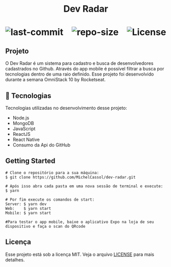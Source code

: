 <h1 align="center">Dev Radar</h1>
<h1 align="center">
    <img src="https://img.shields.io/github/last-commit/MichelCassol/dev-radar" alt="last-commit">&nbsp;&nbsp;&nbsp;
    <img src="https://img.shields.io/github/repo-size/MichelCassol/dev-radar" alt="repo-size">&nbsp;&nbsp;&nbsp;
    <img src="https://img.shields.io/badge/license-MIT-brightgreen" alt="License">
</h1>

## Projeto
O Dev Radar é um sistema para cadastro e busca de desenvolvedores cadastrados no Github. Através do app mobile é possível filtrar a busca por tecnologias dentro de uma raio definido. Esse projeto foi desenvolvido durante a semana OmniStack 10 by Rocketseat.

## :rocket: Tecnologias
Tecnologias utilizadas no desenvolvimento desse projeto:
* Node.js
* MongoDB
* JavaScript
* ReactJS
* React Native
* Consumo da Api do GitHub

## Getting Started
~~~
# Clone o repositório para a sua máquina:
$ git clone https://github.com/MichelCassol/dev-radar.git

# Após isso abra cada pasta em uma nova sessão de terminal e execute:
$ yarn

# Por fim execute os comandos de start:
Server: $ yarn dev
Web:    $ yarn start
Mobile: $ yarn start

#Para testar o app mobile, baixe o aplicativo Expo na loja de seu dispositivo e faça o scan do QRcode
~~~

## Licença
Esse projeto está sob a licença MIT. Veja o arquivo [LICENSE](LICENSE) para mais detalhes.
